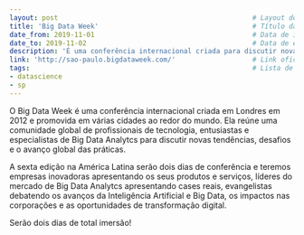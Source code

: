 ```yaml
---
layout: post                                                # Layout do post, deixar por padrão post.
title: 'Big Data Week'                                      # Título da conferência.
date_from: 2019-11-01                                       # Data de início da conferência no formado yyyy-mm-dd sem aspas.
date_to: 2019-11-02                                         # Data de encerramento da conferência no formado yyyy-mm-dd sem aspas.
description: 'É uma conferência internacional criada para discutir novas tendências, desafios e o avanço global das práticas.'    # Descrição da conferência.
link: 'http://sao-paulo.bigdataweek.com/'                   # Link oficial da conferência.
tags:                                                       # Lista de tags associadas a sua conferência. Ex: Linguagem (js) e estado (sp). Caso seja mais de 
- datascience
- sp
---
```


O Big Data Week é uma conferência internacional criada em Londres em 2012 e promovida em várias cidades ao redor do mundo. Ela reúne uma comunidade global de profissionais de tecnologia, entusiastas e especialistas de Big Data Analytcs para discutir novas tendências, desafios e o avanço global das práticas.
 
A sexta edição na América Latina serão dois dias de conferência e teremos empresas inovadoras apresentando os seus produtos e serviços, líderes do mercado de Big Data Analytcs apresentando cases reais, evangelistas debatendo os avanços da Inteligência Artificial e Big Data, os impactos nas corporações e as oportunidades de transformação digital.
 
Serão dois dias de total imersão!

